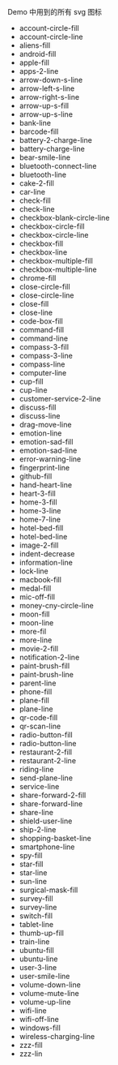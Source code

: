 Demo 中用到的所有 svg 图标

- account-circle-fill
- account-circle-line
- aliens-fill
- android-fill
- apple-fill
- apps-2-line
- arrow-down-s-line
- arrow-left-s-line
- arrow-right-s-line
- arrow-up-s-fill
- arrow-up-s-line
- bank-line
- barcode-fill
- battery-2-charge-line
- battery-charge-line
- bear-smile-line
- bluetooth-connect-line
- bluetooth-line
- cake-2-fill
- car-line
- check-fill
- check-line
- checkbox-blank-circle-line
- checkbox-circle-fill
- checkbox-circle-line
- checkbox-fill
- checkbox-line
- checkbox-multiple-fill
- checkbox-multiple-line
- chrome-fill
- close-circle-fill
- close-circle-line
- close-fill
- close-line
- code-box-fill
- command-fill
- command-line
- compass-3-fill
- compass-3-line
- compass-line
- computer-line
- cup-fill
- cup-line
- customer-service-2-line
- discuss-fill
- discuss-line
- drag-move-line
- emotion-line
- emotion-sad-fill
- emotion-sad-line
- error-warning-line
- fingerprint-line
- github-fill
- hand-heart-line
- heart-3-fill
- home-3-fill
- home-3-line
- home-7-line
- hotel-bed-fill
- hotel-bed-line
- image-2-fill
- indent-decrease
- information-line
- lock-line
- macbook-fill
- medal-fill
- mic-off-fill
- money-cny-circle-line
- moon-fill
- moon-line
- more-fil
- more-line
- movie-2-fill
- notification-2-line
- paint-brush-fill
- paint-brush-line
- parent-line
- phone-fill
- plane-fill
- plane-line
- qr-code-fill
- qr-scan-line
- radio-button-fill
- radio-button-line
- restaurant-2-fill
- restaurant-2-line
- riding-line
- send-plane-line
- service-line
- share-forward-2-fill
- share-forward-line
- share-line
- shield-user-line
- ship-2-line
- shopping-basket-line
- smartphone-line
- spy-fill
- star-fill
- star-line
- sun-line
- surgical-mask-fill
- survey-fill
- survey-line
- switch-fill
- tablet-line
- thumb-up-fill
- train-line
- ubuntu-fill
- ubuntu-line
- user-3-line
- user-smile-line
- volume-down-line
- volume-mute-line
- volume-up-line
- wifi-line
- wifi-off-line
- windows-fill
- wireless-charging-line
- zzz-fill
- zzz-lin
